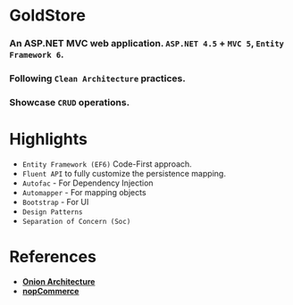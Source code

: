 # GoldStore 
### An ASP.NET MVC web application.  `ASP.NET 4.5` + `MVC 5`, `Entity Framework 6`.
### Following `Clean Architecture` practices.
### Showcase `CRUD` operations.   

# Highlights
* `Entity Framework (EF6)` Code-First approach.
* `Fluent API` to fully customize the persistence mapping.
* `Autofac` - For Dependency Injection
* `Automapper` - For mapping objects
* `Bootstrap` - For UI
* `Design Patterns`
* `Separation of Concern (Soc)`



# References
* [**Onion Architecture**](https://chsakell.com/2015/02/15/asp-net-mvc-solution-architecture-best-practices/)
* [**nopCommerce**](http://www.nopcommerce.com)
 